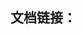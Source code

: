 ## 文档链接：

[<nova-carousel>](http://75team.github.io/novaUI/detail.html?doc=carousel)
[<nova-tab>](http://75team.github.io/novaUI/detail.html?doc=tab)

